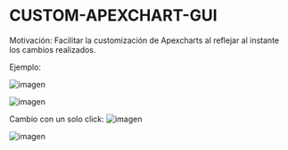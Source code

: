 # CUSTOM-APEXCHART-GUI

Motivación: Facilitar la customización de Apexcharts al reflejar al instante los cambios realizados.

Ejemplo:

![imagen](https://github.com/csgutierm/CUSTOM-APEXCHART-GUI/assets/90303345/6402ac45-f78d-4adc-9077-1fe992ed6c88)

![imagen](https://github.com/csgutierm/CUSTOM-APEXCHART-GUI/assets/90303345/286b19e5-d28a-4df9-8ad0-4dc782e054f4)

Cambio con un solo click:
![imagen](https://github.com/csgutierm/CUSTOM-APEXCHART-GUI/assets/90303345/4497da85-576c-4708-a193-ebb0ca5d2711)

![imagen](https://github.com/csgutierm/CUSTOM-APEXCHART-GUI/assets/90303345/5f249fbb-e42c-4931-a046-5fa4133babc8)

